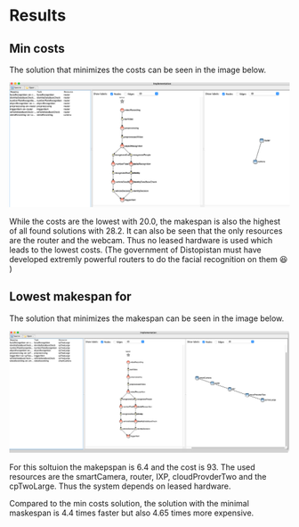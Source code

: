 # Results

## Min costs
The solution that minimizes the costs can be seen in the image below. 

![min costs image](minCosts.png)

While the costs are the lowest with 20.0, the makespan is also the highest of all found solutions with 28.2.
It can also be seen that the only resources are the router and the webcam. Thus no leased hardware is used which leads to the lowest costs.
(The government of Distopistan must have developed extremly powerful routers to do the facial recognition on them 😆 ) 

## Lowest makespan for
The solution that minimizes the makespan can be seen in the image below.

![min makespan image](minMakespan.png)

For this soltuion the makepspan is 6.4 and the cost is 93.
The used resources are the smartCamera, router, IXP, cloudProvderTwo and the cpTwoLarge. Thus the system depends on leased hardware.

Compared to the min costs solution, the solution with the minimal maskespan is 4.4 times faster but also 4.65 times more expensive.